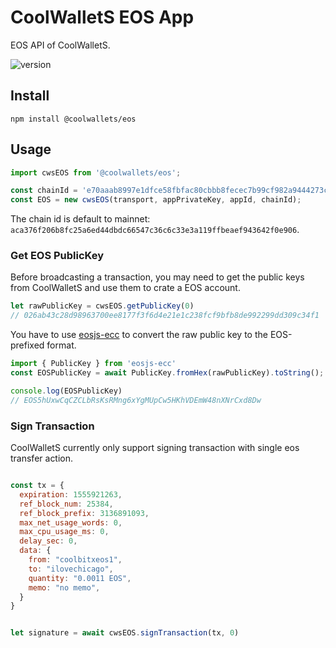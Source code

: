 # CoolWalletS EOS App

EOS API of CoolWalletS.

![version](https://img.shields.io/npm/v/@coolwallets/eos)

## Install

```shell
npm install @coolwallets/eos
```

## Usage

```javascript
import cwsEOS from '@coolwallets/eos';

const chainId = 'e70aaab8997e1dfce58fbfac80cbbb8fecec7b99cf982a9444273cbc64c41473';
const EOS = new cwsEOS(transport, appPrivateKey, appId, chainId);
```

The chain id is default to mainnet: `aca376f206b8fc25a6ed44dbdc66547c36c6c33e3a119ffbeaef943642f0e906`.

### Get EOS PublicKey

Before broadcasting a transaction, you may need to get the public keys from CoolWalletS and use them to crate a EOS account.

```javascript
let rawPublicKey = cwsEOS.getPublicKey(0)
// 026ab43c28d98963700ee8177f3f6d4e21e1c238fcf9bfb8de992299dd309c34f1
```

You have to use [eosjs-ecc](https://github.com/EOSIO/eosjs-ecc) to convert the raw public key to the EOS-prefixed format.

```javascript
import { PublicKey } from 'eosjs-ecc'
const EOSPublicKey = await PublicKey.fromHex(rawPublicKey).toString();

console.log(EOSPublicKey)
// EOS5hUxwCqCZCLbRsKsRMng6xYgMUpCw5HKhVDEmW48nXNrCxd8Dw
```

### Sign Transaction

CoolWalletS currently only support signing transaction with single eos transfer action.

```javascript

const tx = {
  expiration: 1555921263,
  ref_block_num: 25384,
  ref_block_prefix: 3136891093,
  max_net_usage_words: 0,
  max_cpu_usage_ms: 0,
  delay_sec: 0,
  data: {
    from: "coolbitxeos1",
    to: "ilovechicago",
    quantity: "0.0011 EOS",
    memo: "no memo",
  }
}


let signature = await cwsEOS.signTransaction(tx, 0)


```
